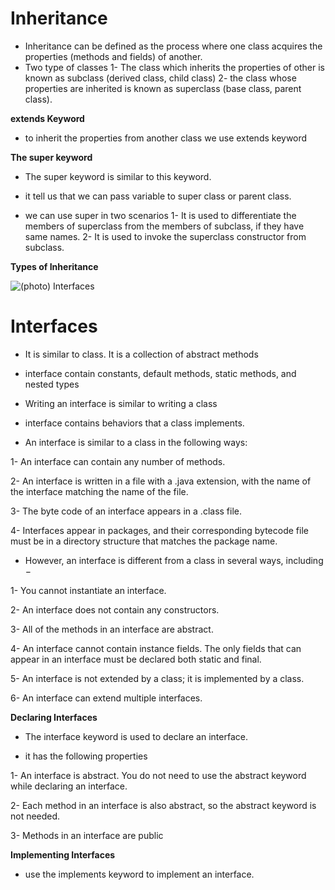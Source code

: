 # Inheritance


* Inheritance can be defined as the process where one class acquires the properties (methods and fields) of another.
* Two type of classes
1- The class which inherits the properties of other is known as subclass (derived class, child class)
2- the class whose properties are inherited is known as superclass (base class, parent class).

**extends Keyword**

* to inherit the properties from another class we use extends keyword

**The super keyword**

* The super keyword is similar to this keyword.

* it tell us that we can pass variable to super class or parent class.

* we can use super in two scenarios
1- It is used to differentiate the members of superclass from the members of subclass, if they have same names.
2- It is used to invoke the superclass constructor from subclass.

**Types of Inheritance**

![(photo)](https://data-flair.training/blogs/wp-content/uploads/sites/2/2018/02/Types-of-Inheritance-in-Java-1.jpg)
Interfaces

# Interfaces

* It is similar to class. It is a collection of abstract methods

* interface contain constants, default methods, static methods, and nested types

* Writing an interface is similar to writing a class

* interface contains behaviors that a class implements.

* An interface is similar to a class in the following ways:

1- An interface can contain any number of methods.

2- An interface is written in a file with a .java extension, with the name of the interface matching the name of the file.

3- The byte code of an interface appears in a .class file.

4- Interfaces appear in packages, and their corresponding bytecode file must be in a directory structure that matches the package name.

* However, an interface is different from a class in several ways, including −

1- You cannot instantiate an interface.

2- An interface does not contain any constructors.

3- All of the methods in an interface are abstract.

4- An interface cannot contain instance fields. The only fields that can appear in an interface must be declared both static and final.

5- An interface is not extended by a class; it is implemented by a class.

6- An interface can extend multiple interfaces.

**Declaring Interfaces**

* The interface keyword is used to declare an interface.

* it has the following properties

1- An interface is abstract. You do not need to use the abstract keyword while declaring an interface.

2- Each method in an interface is also abstract, so the abstract keyword is not needed.

3- Methods in an interface are public

**Implementing Interfaces**

* use the implements keyword to implement an interface.
